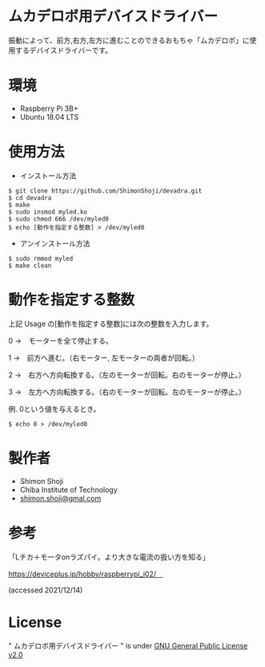 # ムカデロボ用デバイスドライバー

振動によって、前方,右方,左方に進むことのできるおもちゃ「ムカデロボ」に使用するデバイスドライバーです。

# 環境

* Raspberry Pi 3B+
* Ubuntu 18.04 LTS

# 使用方法

* インストール方法

```
$ git clone https://github.com/ShimonShoji/devadra.git
$ cd devadra
$ make
$ sudo insmod myled.ko
$ sudo chmod 666 /dev/myled0
$ echo [動作を指定する整数] > /dev/myled0
```

* アンインストール方法
```
$ sudo rmmod myled
$ make clean
```

# 動作を指定する整数

上記 Usage の[動作を指定する整数]には次の整数を入力します。

0 →　モーターを全て停止する。

1 →　前方へ進む。（右モーター, 左モーターの両者が回転。）

2 →　右方へ方向転換する。（左のモーターが回転。右のモーターが停止。）

3 →　左方へ方向転換する。（右のモーターが回転。左のモーターが停止。）


例. 0という値を与えるとき。
```
$ echo 0 > /dev/myled0
```

# 製作者

* Shimon Shoji
* Chiba Institute of Technology
* shimon.shoji@gmal.com


# 参考
「Lチカ＋モータonラズパイ。より大きな電流の扱い方を知る」　

https://deviceplus.jp/hobby/raspberrypi_i02/　

(accessed 2021/12/14)


# License
" ムカデロボ用デバイスドライバー " is under [GNU General Public License v2.0](https://github.com/ShimonShoji/devadra/blob/main/COPYING)
